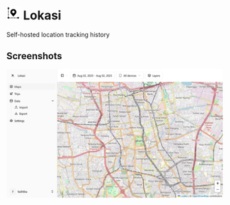 # <img src="webui/public/lokasi.svg" width=32 height=32> Lokasi

Self-hosted location tracking history

## Screenshots

![Maps](.github/screenshots/maps.png)
